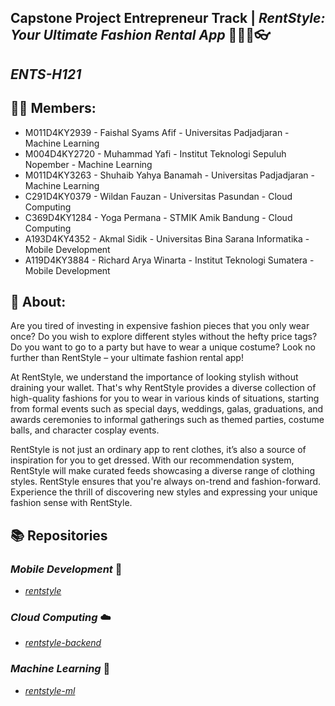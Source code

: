 ## Capstone Project Entrepreneur Track | *RentStyle: Your Ultimate Fashion Rental App* 👗👘👔👓

## *ENTS-H121*
 
## 🧑‍💻 Members: 

* M011D4KY2939 - Faishal Syams Afif - Universitas Padjadjaran - Machine Learning
* M004D4KY2720 - Muhammad Yafi - Institut Teknologi Sepuluh Nopember - Machine Learning
* M011D4KY3263 - Shuhaib Yahya Banamah - Universitas Padjadjaran - Machine Learning
* C291D4KY0379 - Wildan Fauzan - Universitas Pasundan - Cloud Computing
* C369D4KY1284 - Yoga Permana - STMIK Amik Bandung - Cloud Computing
* A193D4KY4352 - Akmal Sidik - Universitas Bina Sarana Informatika - Mobile Development
* A119D4KY3884 - Richard Arya Winarta - Institut Teknologi Sumatera - Mobile Development

## 👔 About:

Are you tired of investing in expensive fashion pieces that you only wear once? Do you wish to explore different styles without the hefty price tags? Do you want to go to a party but have to wear a unique costume? Look no further than RentStyle – your ultimate fashion rental app!

At RentStyle, we understand the importance of looking stylish without draining your wallet. That's why RentStyle provides a diverse collection of high-quality fashions for you to wear in various kinds of situations, starting from formal events such as special days, weddings, galas, graduations, and awards ceremonies to informal gatherings such as themed parties, costume balls, and character cosplay events.

RentStyle is not just an ordinary app to rent clothes, it’s also a source of inspiration for you to get dressed. With our recommendation system, RentStyle will make curated feeds showcasing a diverse range of clothing styles. RentStyle ensures that you're always on-trend and fashion-forward. Experience the thrill of discovering new styles and expressing your unique fashion sense with RentStyle.

## 📚 Repositories

### *Mobile Development* 📱 
* *[rentstyle](https://github.com/ENTS-H121-RentStyle/)*

### *Cloud Computing* ☁️
* *[rentstyle-backend](https://github.com/ENTS-H121-RentStyle/rentstyle-backend)*

### *Machine Learning* 🧠
* *[rentstyle-ml](https://github.com/ENTS-H121-RentStyle/)*
